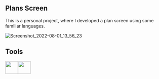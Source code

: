 ## Plans Screen

<p>This is a personal project, where I developed a plan screen using some familiar languages.</p>

![Screenshot_2022-08-01_13_56_23](https://user-images.githubusercontent.com/64499292/182221479-a2192bfd-b5e4-4617-b11f-1bf04f9c0df8.png)

## Tools

<img src="https://cdn.jsdelivr.net/gh/devicons/devicon/icons/css3/css3-original-wordmark.svg" width="40" height="40"/><img src="https://cdn.jsdelivr.net/gh/devicons/devicon/icons/html5/html5-original.svg" width="40" height="40" />
